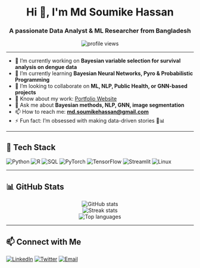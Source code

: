 <h1 align="center">Hi 👋, I'm Md Soumike Hassan</h1>
<h3 align="center">A passionate Data Analyst & ML Researcher from Bangladesh</h3>

<p align="center">
  <img src="https://komarev.com/ghpvc/?username=your-username&label=Profile%20views&color=0e75b6&style=flat" alt="profile views" />
</p>

---

- 🔭 I’m currently working on **Bayesian variable selection for survival analysis on dengue data**
- 🌱 I’m currently learning **Bayesian Neural Networks, Pyro & Probabilistic Programming**
- 👯 I’m looking to collaborate on **ML, NLP, Public Health, or GNN-based projects**
- 📄 Know about my work: [Portfolio Website](https://yourwebsite.com)
- 💬 Ask me about **Bayesian methods, NLP, GNN, image segmentation**
- 📫 How to reach me: **md.soumikehassan@gmail.com**
- ⚡ Fun fact: I’m obsessed with making data-driven stories 🧠📊

---

## 🧰 Tech Stack

<p>
  <img src="https://img.shields.io/badge/Python-3670A0?logo=python&logoColor=fff" alt="Python"/>
  <img src="https://img.shields.io/badge/R-276DC3?logo=r&logoColor=fff" alt="R"/>
  <img src="https://img.shields.io/badge/SQL-4479A1?logo=postgresql&logoColor=fff" alt="SQL"/>
  <img src="https://img.shields.io/badge/PyTorch-EE4C2C?logo=pytorch&logoColor=fff" alt="PyTorch"/>
  <img src="https://img.shields.io/badge/TensorFlow-FF6F00?logo=tensorflow&logoColor=fff" alt="TensorFlow"/>
  <img src="https://img.shields.io/badge/Streamlit-FF4B4B?logo=streamlit&logoColor=fff" alt="Streamlit"/>
  <img src="https://img.shields.io/badge/Linux-FCC624?logo=linux&logoColor=000" alt="Linux"/>
</p>

---

## 📊 GitHub Stats

<p align="center">
  <img src="https://github-readme-stats.vercel.app/api?username=soumikehassane&show_icons=true&theme=radical" alt="GitHub stats" />
  <br>
  <img src="https://github-readme-streak-stats.herokuapp.com/?user=soumikehassan&theme=radical" alt="Streak stats" />
  <br>
  <img src="https://github-readme-stats.vercel.app/api/top-langs/?username=soumikehassan&layout=compact&theme=radical" alt="Top languages" />
</p>

---

## 📫 Connect with Me

<p align="left">
  <a href="https://www.linkedin.com/in/md-soumike-hassan/" target="_blank"><img src="https://img.shields.io/badge/LinkedIn-blue?logo=linkedin&logoColor=white" alt="LinkedIn"/></a>
  <a href="https://x.com/SoumikeHassan" target="_blank"><img src="https://img.shields.io/badge/Twitter-1DA1F2?logo=twitter&logoColor=white" alt="Twitter"/></a>
  <a href="md.soumikehassan@gmail.com"><img src="https://img.shields.io/badge/Gmail-D14836?logo=gmail&logoColor=white" alt="Email"/></a>
</p>
